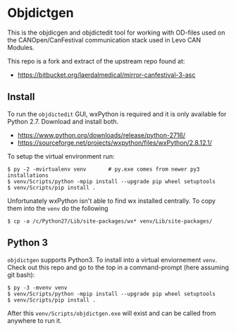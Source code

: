 # Objdictgen

This is the objdicgen and objdictedit tool for working with OD-files used
on the CANOpen/CanFestival communication stack used in Levo CAN Modules.

This repo is a fork and extract of the upstream repo found at:

  * https://bitbucket.org/laerdalmedical/mirror-canfestival-3-asc


## Install

To run the `objdictedit` GUI, wxPython is required and it is only available
for Python 2.7. Download and install both.

   * https://www.python.org/downloads/release/python-2716/
   * https://sourceforge.net/projects/wxpython/files/wxPython/2.8.12.1/

To setup the virtual environment run:

    $ py -2 -mvirtualenv venv       # py.exe comes from newer py3 installations
    $ venv/Scripts/python -mpip install --upgrade pip wheel setuptools
    $ venv/Scripts/pip install .

Unfortunately wxPython isn't able to find wx installed centrally. To copy them
into the `venv` do the following

    $ cp -a /c/Python27/Lib/site-packages/wx* venv/Lib/site-packages/


## Python 3

`objdictgen` supports Python3. To install into a virtual enviornement `venv`.
Check out this repo and go to the top in a command-prompt (here assuming
git bash):

    $ py -3 -mvenv venv
    $ venv/Scripts/python -mpip install --upgrade pip wheel setuptools
    $ venv/Scripts/pip install .

After this `venv/Scripts/objdictgen.exe` will exist and can be called
from anywhere to run it.
